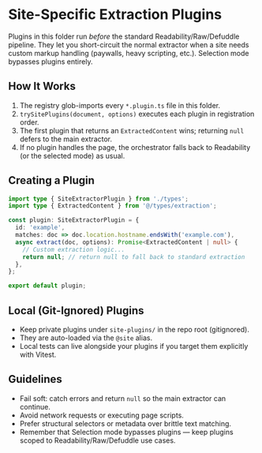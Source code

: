 # Site-Specific Extraction Plugins

Plugins in this folder run _before_ the standard Readability/Raw/Defuddle pipeline. They let you short-circuit the normal extractor when a site needs custom markup handling (paywalls, heavy scripting, etc.). Selection mode bypasses plugins entirely.

## How It Works

1. The registry glob-imports every `*.plugin.ts` file in this folder.
2. `trySitePlugins(document, options)` executes each plugin in registration order.
3. The first plugin that returns an `ExtractedContent` wins; returning `null` defers to the main extractor.
4. If no plugin handles the page, the orchestrator falls back to Readability (or the selected mode) as usual.

## Creating a Plugin

```ts
import type { SiteExtractorPlugin } from './types';
import type { ExtractedContent } from '@/types/extraction';

const plugin: SiteExtractorPlugin = {
  id: 'example',
  matches: doc => doc.location.hostname.endsWith('example.com'),
  async extract(doc, options): Promise<ExtractedContent | null> {
    // Custom extraction logic...
    return null; // return null to fall back to standard extraction
  },
};

export default plugin;
```

## Local (Git-Ignored) Plugins

- Keep private plugins under `site-plugins/` in the repo root (gitignored).
- They are auto-loaded via the `@site` alias.
- Local tests can live alongside your plugins if you target them explicitly with Vitest.

## Guidelines

- Fail soft: catch errors and return `null` so the main extractor can continue.
- Avoid network requests or executing page scripts.
- Prefer structural selectors or metadata over brittle text matching.
- Remember that Selection mode bypasses plugins — keep plugins scoped to Readability/Raw/Defuddle use cases.
